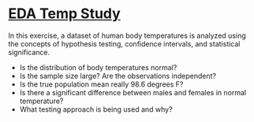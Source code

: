 # <a href='https://github.com/shubacca/EDA-Temp-Study/blob/master/EDA_human_temperature/sliderule_dsi_inferential_statistics_exercise_1.ipynb'> EDA Temp Study </a>
In this exercise, a dataset of human body temperatures is analyzed using the concepts of hypothesis testing, confidence intervals, and statistical significance.

- Is the distribution of body temperatures normal?
- Is the sample size large? Are the observations independent?
- Is the true population mean really 98.6 degrees F?
- Is there a significant difference between males and females in normal temperature?
- What testing approach is being used and why?


